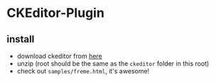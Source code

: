 # CKEditor-Plugin

## install

* download ckeditor from [here](http://ckeditor.com/download)
* unzip (root should be the same as the `ckeditor` folder in this root)
* check out `samples/freme.html`, it's awesome!
